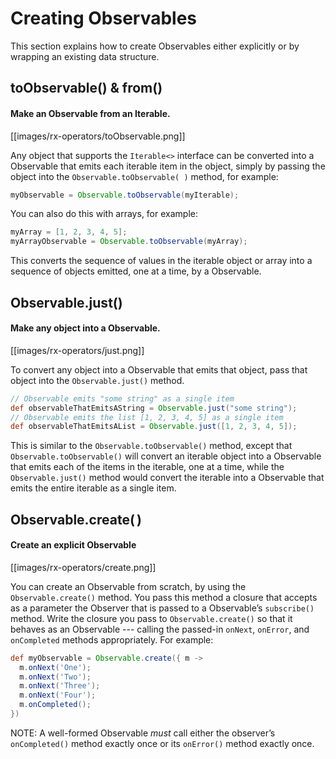 # Creating Observables

This section explains how to create Observables either explicitly or by wrapping an existing data structure.

## toObservable() & from()

#### Make an Observable from an Iterable.

[[images/rx-operators/toObservable.png]]

Any object that supports the `Iterable<>` interface can be converted into a Observable that emits each iterable item in the object, simply by passing the object into the `Observable.toObservable( )` method, for example:

```groovy
myObservable = Observable.toObservable(myIterable);
```

You can also do this with arrays, for example:

```groovy
myArray = [1, 2, 3, 4, 5];
myArrayObservable = Observable.toObservable(myArray);
```

This converts the sequence of values in the iterable object or array into a sequence of objects emitted, one at a time, by a Observable.

## Observable.just()

#### Make any object into a Observable.

[[images/rx-operators/just.png]]

To convert any object into a Observable that emits that object, pass that object into the `Observable.just()` method.

```groovy
// Observable emits "some string" as a single item
def observableThatEmitsAString = Observable.just("some string"); 
// Observable emits the list [1, 2, 3, 4, 5] as a single item
def observableThatEmitsAList = Observable.just([1, 2, 3, 4, 5]); 
```

This is similar to the `Observable.toObservable()` method, except that `Observable.toObservable()` will convert an iterable object into a Observable that emits each of the items in the iterable, one at a time, while the `Observable.just()` method would convert the iterable into a Observable that emits the entire iterable as a single item.

## Observable.create( )

#### Create an explicit Observable

[[images/rx-operators/create.png]]

You can create an Observable from scratch, by using the `Observable.create()` method. You pass this method a closure that accepts as a parameter the Observer that is passed to a Observable’s `subscribe()` method. Write the closure you pass to `Observable.create()` so that it behaves as an Observable --- calling the passed-in `onNext`, `onError`, and `onCompleted` methods appropriately. For example:

```groovy
def myObservable = Observable.create({ m ->
  m.onNext('One');
  m.onNext('Two');
  m.onNext('Three');
  m.onNext('Four');
  m.onCompleted();
})
```

NOTE: A well-formed Observable _must_ call either the observer’s `onCompleted()` method exactly once or its `onError()` method exactly once.